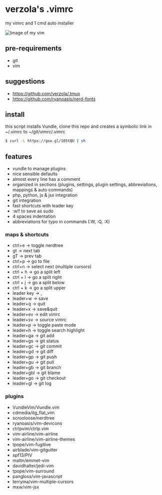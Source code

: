 # verzola's .vimrc
my vimrc and 1 cmd auto installer

![Image of my vim](https://raw.githubusercontent.com/verzola/.vimrc/master/vimux.png)

## pre-requirements
- git
- vim

## suggestions
- https://github.com/verzola/.tmux
- https://github.com/ryanoasis/nerd-fonts

## install
this script installs Vundle, clone this repo and creates a symbolic link in ~/.vimrc to ~/git/vimrc/.vimrc
```sh
$ curl -L https://goo.gl/10StQU | sh
```

## features
- vundle to manage plugins
- nice sensible defaults
- almost every line has a comment
- organized in sections (plugins, settings, plugin settings, abbreviations, mappings & auto commands)
- php, python, js & jsx integration
- git integration
- fast shortcuts with leader key
- :w!! to save as sudo
- 4 spaces indentation
- abbreviations for typo in commands (:W, :Q, :X)

### maps & shortcuts
- ctrl+e -> toggle nerdtree
- gt -> next tab
- gT -> prev tab
- ctrl+p -> go to file
- ctrl+n -> select next (multiple cursors)
- ctrl + h -> go a split left
- ctrl + l -> go a split right
- ctrl + j -> go a split below
- ctrl + k -> go a split upper
- leader key -> ,
- leader+w -> save
- leader+q -> quit
- leader+x -> save&quit
- leader+ev -> edit vimrc
- leader+sv -> source vimrc
- leader+p -> toggle paste mode
- leader+h -> toggle search highlight
- leader+ga -> git add
- leader+gs -> git status
- leader+gc -> git commit
- leader+gd -> git diff
- leader+gp -> git push
- leader+gu -> git pull
- leader+gb -> git branch
- leader+gbl -> git blame
- leader+go -> git checkout
- leader+gl -> git log

### plugins
- VundleVim/Vundle.vim
- cdmedia/itg_flat_vim
- scrooloose/nerdtree
- ryanoasis/vim-devicons
- ctrlpvim/ctrlp.vim
- vim-airline/vim-airline
- vim-airline/vim-airline-themes
- tpope/vim-fugitive
- airblade/vim-gitgutter
- spf13/PIV
- mattn/emmet-vim
- davidhalter/jedi-vim
- tpope/vim-surround
- pangloss/vim-javascript
- terryma/vim-multiple-cursors
- mxw/vim-jsx

